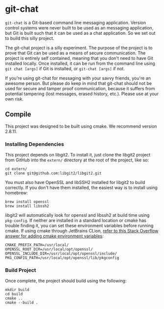 # git-chat
`git-chat` is a Git-based command line messaging application. Version control systems were never built to be used as an messaging application, but Git is built such that it can be used as a chat application. So we set out to build this silly project.

The git-chat project is a silly experiment. The purpose of the project is to prove that Git can be used as a means of secure communication. The project is entirely self contained, meaning that you don't need to have Git installed locally. Once installed, it can be run from the command line using `git chat [args]` if Git is installed, or `git-chat [args]` if not.

If you're using git-chat for messaging with your savvy friends, you're an awesome person. But please do keep in mind that git-chat should not be used for secure and tamper proof communication, because it suffers from potential tampering (lost messages, erased history, etc.). Please use at your own risk.

## Compile
This project was designed to be built using cmake. We recommend version 2.8.11.

### Installing Dependencies
This project depends on libgit2. To install it, just clone the libgit2 project from GitHub into the `extern/` directory at the root of the project, like so:

```
cd extern/
git clone git@github.com:libgit2/libgit2.git
```

You must also have OpenSSL and libSSH2 installed for libgit2 to build correctly. If you don't have them installed, the easiest way is to install using homebrew:

```
brew install openssl
brew install libssh2
```

libgit2 will automatically look for openssl and libssh2 at build time using `pkg-config`. If neither are installed in a standard location or cmake has trouble finding it, you can set these environment variables before running cmake. If using cmake through JetBrains CLion, [refer to this Stack Overflow answer for adding cmake environment variables](https://stackoverflow.com/a/38874446):

```
CMAKE_PREFIX_PATH=/usr/local/
OPENSSL_ROOT_DIR=/usr/local/opt/openssl/
OPENSSL_INCLUDE_DIR=/usr/local/opt/openssl/include/
PKG_CONFIG_PATH=/usr/local/opt/openssl/lib/pkgconfig
```

### Build Project
Once complete, the project should build using the following:

```
mkdir build
cd build
cmake ..
cmake --build .
```
